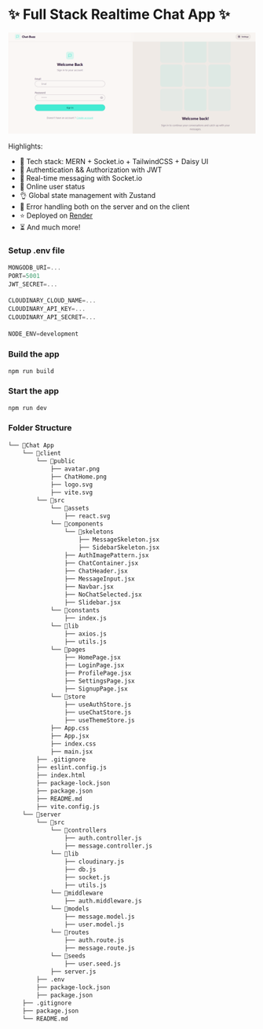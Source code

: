 # ✨ Full Stack Realtime Chat App ✨

![Demo App](/client/public/ChatHome.png)


Highlights:

- 🌟 Tech stack: MERN + Socket.io + TailwindCSS + Daisy UI
- 🎃 Authentication && Authorization with JWT
- 👾 Real-time messaging with Socket.io
- 🚀 Online user status
- 👌 Global state management with Zustand
- 🐞 Error handling both on the server and on the client
- ⭐ Deployed on [Render](https://render.com)
- ⏳ And much more!

### Setup .env file

```js
MONGODB_URI=...
PORT=5001
JWT_SECRET=...

CLOUDINARY_CLOUD_NAME=...
CLOUDINARY_API_KEY=...
CLOUDINARY_API_SECRET=...

NODE_ENV=development
```

### Build the app

```shell
npm run build
```

### Start the app

```shell
npm run dev
```

### Folder Structure

```
└── 📁Chat App
    └── 📁client
        └── 📁public
            ├── avatar.png
            ├── ChatHome.png
            ├── logo.svg
            ├── vite.svg
        └── 📁src
            └── 📁assets
                ├── react.svg
            └── 📁components
                └── 📁skeletons
                    ├── MessageSkeleton.jsx
                    ├── SidebarSkeleton.jsx
                ├── AuthImagePattern.jsx
                ├── ChatContainer.jsx
                ├── ChatHeader.jsx
                ├── MessageInput.jsx
                ├── Navbar.jsx
                ├── NoChatSelected.jsx
                ├── Slidebar.jsx
            └── 📁constants
                ├── index.js
            └── 📁lib
                ├── axios.js
                ├── utils.js
            └── 📁pages
                ├── HomePage.jsx
                ├── LoginPage.jsx
                ├── ProfilePage.jsx
                ├── SettingsPage.jsx
                ├── SignupPage.jsx
            └── 📁store
                ├── useAuthStore.js
                ├── useChatStore.js
                ├── useThemeStore.js
            ├── App.css
            ├── App.jsx
            ├── index.css
            ├── main.jsx
        ├── .gitignore
        ├── eslint.config.js
        ├── index.html
        ├── package-lock.json
        ├── package.json
        ├── README.md
        ├── vite.config.js
    └── 📁server
        └── 📁src
            └── 📁controllers
                ├── auth.controller.js
                ├── message.controller.js
            └── 📁lib
                ├── cloudinary.js
                ├── db.js
                ├── socket.js
                ├── utils.js
            └── 📁middleware
                ├── auth.middleware.js
            └── 📁models
                ├── message.model.js
                ├── user.model.js
            └── 📁routes
                ├── auth.route.js
                ├── message.route.js
            └── 📁seeds
                ├── user.seed.js
            ├── server.js
        ├── .env
        ├── package-lock.json
        ├── package.json
    ├── .gitignore
    ├── package.json
    └── README.md
```
